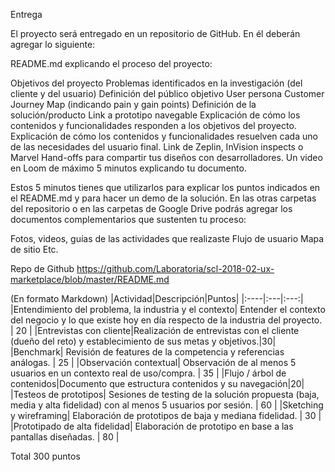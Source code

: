Entrega

El proyecto será entregado en un repositorio de GitHub. En él deberán agregar lo siguiente:

README.md explicando el proceso del proyecto:

Objetivos del proyecto
Problemas identificados en la investigación (del cliente y del usuario)
Definición del público objetivo
User persona
Customer Journey Map (indicando pain y gain points)
Definición de la solución/producto
Link a prototipo navegable
Explicación de cómo los contenidos y funcionalidades responden a los objetivos del proyecto.
Explicación de cómo los contenidos y funcionalidades resuelven cada uno de las necesidades del usuario final.
Link de Zeplin, InVision inspects o Marvel Hand-offs para compartir tus diseños con desarrolladores.
Un video en Loom de máximo 5 minutos explicando tu documento.

Estos 5 minutos tienes que utilizarlos para explicar los puntos indicados en el README.md y para hacer un demo de la solución.
En las otras carpetas del repositorio o en las carpetas de Google Drive podrás agregar los documentos complementarios que sustenten tu proceso:

Fotos, videos, guías de las actividades que realizaste
Flujo de usuario
Mapa de sitio
Etc.


Repo de Github  https://github.com/Laboratoria/scl-2018-02-ux-marketplace/blob/master/README.md

(En formato Markdown)
|Actividad|Descripción|Puntos|
|:----|:---|:---:|
|Entendimiento del problema, la industria y el contexto| Entender el contexto del negocio y lo que existe hoy en día respecto de la industria del proyecto. | 20 |
|Entrevistas con cliente|Realización de entrevistas con el cliente (dueño del reto) y establecimiento de sus metas y objetivos.|30|
|Benchmark| Revisión de features de la competencia y referencias análogas. | 25 |
|Observación contextual| Observación de al menos 5 usuarios en un contexto real de uso/compra. | 35 |
|Flujo / árbol de contenidos|Documento que estructura contenidos y su navegación|20|
|Testeos de prototipos| Sesiones de testing de la solución propuesta (baja, media y alta fidelidad) con al menos 5 usuarios por sesión. | 60 |
|Sketching y wireframing| Elaboración de prototipos de baja y mediana fidelidad. | 30 |
|Prototipado de alta fidelidad| Elaboración de prototipo en base a las pantallas diseñadas. | 80 |

Total 300 puntos

